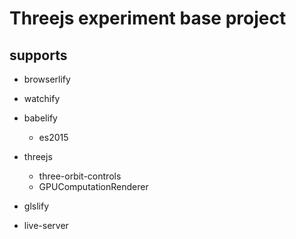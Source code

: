 # Threejs experiment base project

## supports

- browserlify
- watchify
- babelify
    - es2015

- threejs
    - three-orbit-controls
    - GPUComputationRenderer
- glslify

- live-server